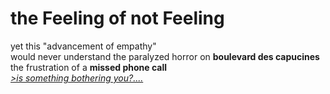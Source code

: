 # the Feeling of not Feeling 

yet this "advancement of empathy"  
would never understand the paralyzed horror on **boulevard des capucines**  
the frustration of a **missed phone call**  
[*>is something bothering you?....*](https://youtu.be/41U78QP8nBk?si=0aecjPSwIeNF5mDH)  
 